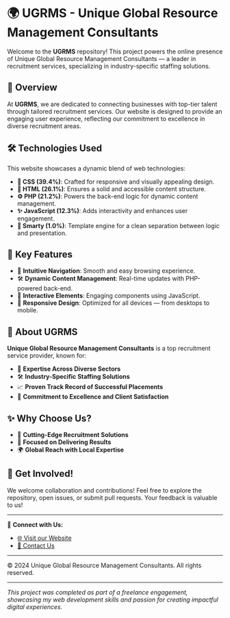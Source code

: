 # 🌍 **UGRMS - Unique Global Resource Management Consultants**

Welcome to the **UGRMS** repository! This project powers the online presence of Unique Global Resource Management Consultants — a leader in recruitment services, specializing in industry-specific staffing solutions.

## 🚀 **Overview**

At **UGRMS**, we are dedicated to connecting businesses with top-tier talent through tailored recruitment services. Our website is designed to provide an engaging user experience, reflecting our commitment to excellence in diverse recruitment areas.

## 🛠️ **Technologies Used**

This website showcases a dynamic blend of web technologies:

- **🎨 CSS (39.4%)**: Crafted for responsive and visually appealing design.
- **📄 HTML (26.1%)**: Ensures a solid and accessible content structure.
- **⚙️ PHP (21.2%)**: Powers the back-end logic for dynamic content management.
- **✨ JavaScript (12.3%)**: Adds interactivity and enhances user engagement.
- **🧩 Smarty (1.0%)**: Template engine for a clean separation between logic and presentation.

## 🎯 **Key Features**

- 🧭 **Intuitive Navigation**: Smooth and easy browsing experience.
- 🛠️ **Dynamic Content Management**: Real-time updates with PHP-powered back-end.
- 🔄 **Interactive Elements**: Engaging components using JavaScript.
- 📱 **Responsive Design**: Optimized for all devices — from desktops to mobile.

## 💼 **About UGRMS**

**Unique Global Resource Management Consultants** is a top recruitment service provider, known for:

- 🌟 **Expertise Across Diverse Sectors**
- 🛠️ **Industry-Specific Staffing Solutions**
- 📈 **Proven Track Record of Successful Placements**
- 🤝 **Commitment to Excellence and Client Satisfaction**

## ✨ **Why Choose Us?**

- 🚀 **Cutting-Edge Recruitment Solutions**
- 🎯 **Focused on Delivering Results**
- 🌍 **Global Reach with Local Expertise**

## 🔗 **Get Involved!**

We welcome collaboration and contributions! Feel free to explore the repository, open issues, or submit pull requests. Your feedback is valuable to us!

---

👥 **Connect with Us:**

- [🌐 Visit our Website](https://unique-global-resource-management.vercel.app/)
- [💌 Contact Us](mailto:info@ugrms.com)

---

© 2024 Unique Global Resource Management Consultants. All rights reserved.

---

*This project was completed as part of a freelance engagement, showcasing my web development skills and passion for creating impactful digital experiences.*
